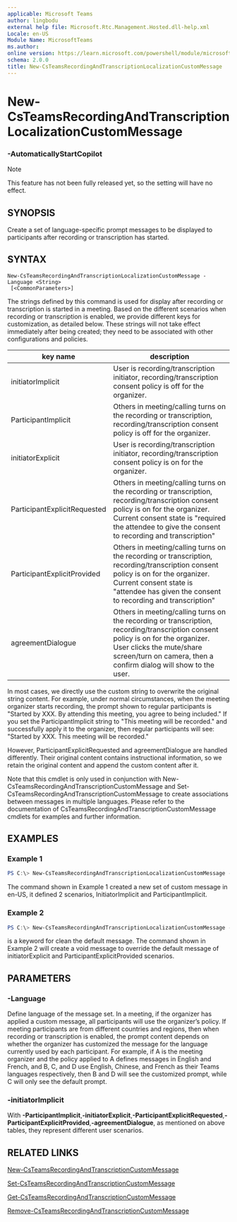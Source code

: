 ```yaml
---
applicable: Microsoft Teams
author: lingbodu
external help file: Microsoft.Rtc.Management.Hosted.dll-help.xml
Locale: en-US
Module Name: MicrosoftTeams
ms.author: 
online version: https://learn.microsoft.com/powershell/module/microsoftteams/new-CsTeamsRecordingAndTranscriptionLocalizationCustomMessage
schema: 2.0.0
title: New-CsTeamsRecordingAndTranscriptionLocalizationCustomMessage
---
```

# New-CsTeamsRecordingAndTranscriptionLocalizationCustomMessage

### -AutomaticallyStartCopilot
> [!NOTE]
> This feature has not been fully released yet, so the setting will have no effect.

## SYNOPSIS
Create a set of language-specific prompt messages to be displayed to participants after recording or transcription has started. 


## SYNTAX

```
New-CsTeamsRecordingAndTranscriptionLocalizationCustomMessage -Language <String>
 [<CommonParameters>]
```

The strings defined by this command is used for display after recording or transcription is started in a meeting. Based on the different scenarios when recording or transcription is enabled, we provide different keys for customization, as detailed below.
These strings will not take effect immediately after being created; they need to be associated with other configurations and policies.


| key name | description |
| ---------|-------------|
| initiatorImplicit | User is recording/transcription initiator, recording/transcription consent policy is off for the organizer.|
| ParticipantImplicit | Others in meeting/calling turns on the recording or transcription, recording/transcription consent policy is off for the organizer.|
| initiatorExplicit | User is recording/transcription initiator, recording/transcription consent policy is on for the organizer.|
| ParticipantExplicitRequested | Others in meeting/calling turns on the recording or transcription, recording/transcription consent policy is on for the organizer. Current consent state is "required the attendee to give the consent to recording and transcription"|
| ParticipantExplicitProvided | Others in meeting/calling turns on the recording or transcription, recording/transcription consent policy is on for the organizer. Current consent state is "attendee has given the consent to recording and transcription"|
| agreementDialogue | Others in meeting/calling turns on the recording or transcription, recording/transcription consent policy is on for the organizer. User clicks the mute/share screen/turn on camera, then a confirm dialog will show to the user.|

In most cases, we directly use the custom string to overwrite the original string content. For example, under normal circumstances, when the meeting organizer starts recording, the prompt shown to regular participants is "Started by XXX. By attending this meeting, you agree to being included." If you set the ParticipantImplicit string to "This meeting will be recorded." and successfully apply it to the organizer, then regular participants will see: "Started by XXX. This meeting will be recorded."

However, ParticipantExplicitRequested and agreementDialogue are handled differently. Their original content contains instructional information, so we retain the original content and append the custom content after it.

Note that this cmdlet is only used in conjunction with New-CsTeamsRecordingAndTranscriptionCustomMessage and Set-CsTeamsRecordingAndTranscriptionCustomMessage to create associations between messages in multiple languages. 
Please refer to the documentation of CsTeamsRecordingAndTranscriptionCustomMessage cmdlets for examples and further information.

## EXAMPLES

### Example 1
```powershell
PS C:\> New-CsTeamsRecordingAndTranscriptionLocalizationCustomMessage -Language "en-US" -InitiatorImplicit "This call is being recorded." -ParticipantImplicit "This call is being recorded."
```
The command shown in Example 1 created a new set of custom message in en-US, it defined 2 scenarios, InitiatorImplicit and ParticipantImplicit.

### Example 2
```powershell
PS C:\> New-CsTeamsRecordingAndTranscriptionLocalizationCustomMessage -Language "en-US" -initiatorExplicit "<empty>" -ParticipantExplicitProvided "<empty>" 
```
 **<empty>** is a keyword for clean the default message. The command shown in Example 2 will create a void message to override the default message of initiatorExplicit and ParticipantExplicitProvided scenarios.


## PARAMETERS

### -Language
Define language of the message set. In a meeting, if the organizer has applied a custom message, all participants will use the organizer’s policy. If meeting participants are from different countries and regions, then when recording or transcription is enabled, the prompt content depends on whether the organizer has customized the message for the language currently used by each participant. For example, if A is the meeting organizer and the policy applied to A defines messages in English and French, and B, C, and D use English, Chinese, and French as their Teams languages respectively, then B and D will see the customized prompt, while C will only see the default prompt.

### -initiatorImplicit
With **-ParticipantImplicit**,**-initiatorExplicit**,**-ParticipantExplicitRequested**,**-ParticipantExplicitProvided**,**-agreementDialogue**, as mentioned on above tables, they represent different user scenarios.

## RELATED LINKS
[New-CsTeamsRecordingAndTranscriptionCustomMessage](https://learn.microsoft.com/powershell/module/microsoftteams/new-CsTeamsRecordingAndTranscriptionCustomMessage)

[Set-CsTeamsRecordingAndTranscriptionCustomMessage](https://learn.microsoft.com/powershell/module/microsoftteams/set-CsTeamsRecordingAndTranscriptionCustomMessage)

[Get-CsTeamsRecordingAndTranscriptionCustomMessage](https://learn.microsoft.com/powershell/module/microsoftteams/get-CsTeamsRecordingAndTranscriptionCustomMessage)

[Remove-CsTeamsRecordingAndTranscriptionCustomMessage](https://learn.microsoft.com/powershell/module/microsoftteams/remove-CsTeamsRecordingAndTranscriptionCustomMessage)





